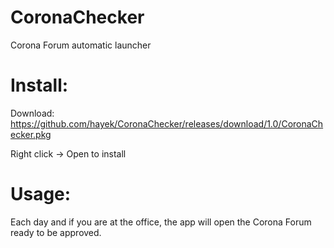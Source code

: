 # CoronaChecker
Corona Forum automatic launcher

# Install:
Download: https://github.com/hayek/CoronaChecker/releases/download/1.0/CoronaChecker.pkg

Right click -> Open to install

# Usage:
Each day and if you are at the office, the app will open the Corona Forum ready to be approved.

